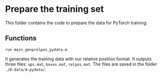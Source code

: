 # Prepare the training set
This folder contains the code to prepare the data for PyTorch training.

## Functions
```
run main_genprelpos_pydata.m
```
It generates the training data with our relative position format. 
It outputs three files: `ops.mat`, `boxes.mat`, `relpos.mat`.
The files are saved in the folder `./0-data/4-pydata/`.
